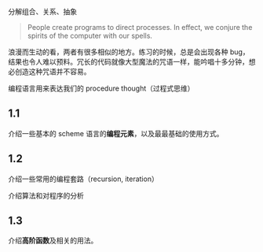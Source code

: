 分解组合、关系、抽象

> People create programs to direct processes. In effect, we conjure the spirits of the computer with our spells.

浪漫而生动的看，两者有很多相似的地方。练习的时候，总是会出现各种 bug，结果也令人难以预料。冗长的代码就像大型魔法的咒语一样，能吟唱十多分钟，想必创造这种咒语并不容易。

编程语言用来表达我们的 procedure thought（过程式思维）

## 1.1

介绍一些基本的 scheme 语言的**编程元素**，以及最最基础的使用方式。

## 1.2

介绍一些常用的编程套路（recursion, iteration）

介绍算法和对程序的分析

## 1.3

介绍**高阶函数**及相关的用法。
